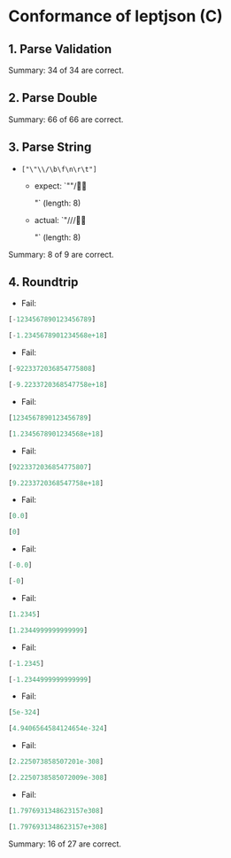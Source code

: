# Conformance of leptjson (C)

## 1. Parse Validation


Summary: 34 of 34 are correct.

## 2. Parse Double


Summary: 66 of 66 are correct.

## 3. Parse String

* `["\"\\/\b\f\n\r\t"]`
  * expect: `""\/
	"` (length: 8)
  * actual: `"///
	"` (length: 8)


Summary: 8 of 9 are correct.

## 4. Roundtrip

* Fail:
~~~js
[-1234567890123456789]
~~~

~~~js
[-1.2345678901234568e+18]
~~~

* Fail:
~~~js
[-9223372036854775808]
~~~

~~~js
[-9.2233720368547758e+18]
~~~

* Fail:
~~~js
[1234567890123456789]
~~~

~~~js
[1.2345678901234568e+18]
~~~

* Fail:
~~~js
[9223372036854775807]
~~~

~~~js
[9.2233720368547758e+18]
~~~

* Fail:
~~~js
[0.0]
~~~

~~~js
[0]
~~~

* Fail:
~~~js
[-0.0]
~~~

~~~js
[-0]
~~~

* Fail:
~~~js
[1.2345]
~~~

~~~js
[1.2344999999999999]
~~~

* Fail:
~~~js
[-1.2345]
~~~

~~~js
[-1.2344999999999999]
~~~

* Fail:
~~~js
[5e-324]
~~~

~~~js
[4.9406564584124654e-324]
~~~

* Fail:
~~~js
[2.225073858507201e-308]
~~~

~~~js
[2.2250738585072009e-308]
~~~

* Fail:
~~~js
[1.7976931348623157e308]
~~~

~~~js
[1.7976931348623157e+308]
~~~


Summary: 16 of 27 are correct.

